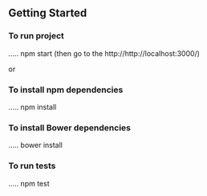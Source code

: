 ## Getting Started

### To run project
.....
npm start
(then go to the http://http://localhost:3000/)

or
### To install npm dependencies
.....
npm install

### To install Bower dependencies
.....
bower install

### To run tests
.....
npm test